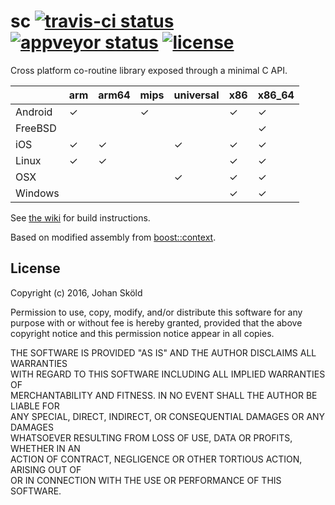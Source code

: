 sc [![travis-ci status](https://travis-ci.org/rhoot/sc.svg?branch=master)](https://travis-ci.org/rhoot/sc) [![appveyor status](https://ci.appveyor.com/api/projects/status/github/rhoot/sc?branch=master&svg=true)](https://ci.appveyor.com/project/rhoot/sc/branch/master) [![license](https://img.shields.io/github/license/rhoot/sc.svg)](https://opensource.org/licenses/ISC)
==

Cross platform co-routine library exposed through a minimal C API.

|         | arm | arm64 |mips | universal | x86 | x86_64 |
|---------|-----|-------|-----|-----------|-----|--------|
| Android |  ✓  |       |  ✓  |           |  ✓  |    ✓   |
| FreeBSD |     |       |     |           |     |    ✓   |
| iOS     |  ✓  |   ✓   |     |     ✓     |  ✓  |    ✓   |
| Linux   |  ✓  |   ✓   |     |           |  ✓  |    ✓   |
| OSX     |     |       |     |     ✓     |  ✓  |    ✓   |
| Windows |     |       |     |           |  ✓  |    ✓   |

See [the wiki] for build instructions.

Based on modified assembly from [boost::context].

License
-------

Copyright (c) 2016, Johan Sköld

Permission to use, copy, modify, and/or distribute this software for any  
purpose with or without fee is hereby granted, provided that the above  
copyright notice and this permission notice appear in all copies.

THE SOFTWARE IS PROVIDED "AS IS" AND THE AUTHOR DISCLAIMS ALL WARRANTIES  
WITH REGARD TO THIS SOFTWARE INCLUDING ALL IMPLIED WARRANTIES OF  
MERCHANTABILITY AND FITNESS. IN NO EVENT SHALL THE AUTHOR BE LIABLE FOR  
ANY SPECIAL, DIRECT, INDIRECT, OR CONSEQUENTIAL DAMAGES OR ANY DAMAGES  
WHATSOEVER RESULTING FROM LOSS OF USE, DATA OR PROFITS, WHETHER IN AN  
ACTION OF CONTRACT, NEGLIGENCE OR OTHER TORTIOUS ACTION, ARISING OUT OF  
OR IN CONNECTION WITH THE USE OR PERFORMANCE OF THIS SOFTWARE.

[boost::context]:   https://github.com/boostorg/context     "boostorg/context"
[the wiki]:         https://github.com/rhoot/sc/wiki        "sc wiki"

